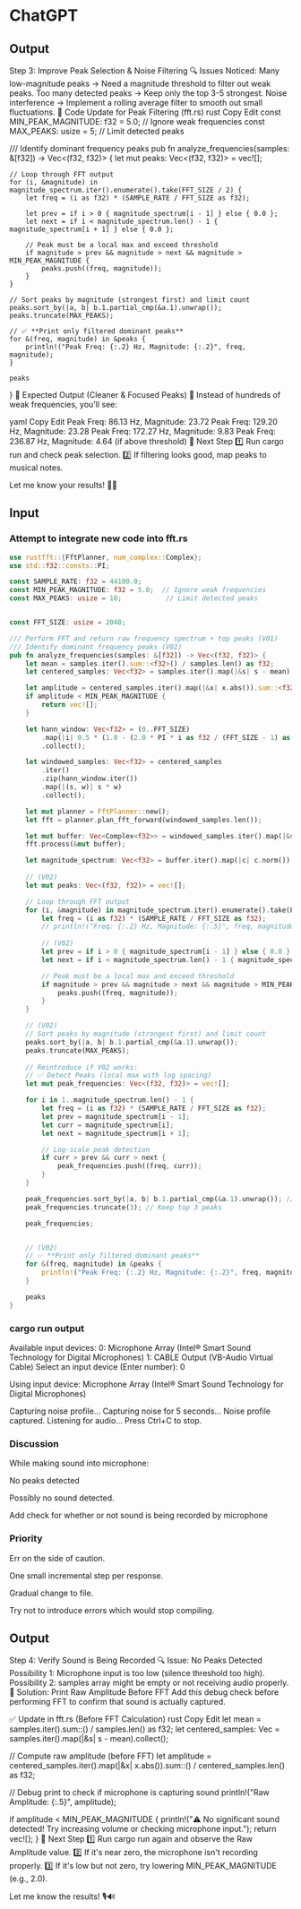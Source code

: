 # ChatGPT

## Output

Step 3: Improve Peak Selection & Noise Filtering
🔍 Issues Noticed:
Many low-magnitude peaks → Need a magnitude threshold to filter out weak peaks.
Too many detected peaks → Keep only the top 3-5 strongest.
Noise interference → Implement a rolling average filter to smooth out small fluctuations.
🔧 Code Update for Peak Filtering (fft.rs)
rust
Copy
Edit
const MIN_PEAK_MAGNITUDE: f32 = 5.0;  // Ignore weak frequencies
const MAX_PEAKS: usize = 5;           // Limit detected peaks

/// Identify dominant frequency peaks
pub fn analyze_frequencies(samples: &[f32]) -> Vec<(f32, f32)> {
    let mut peaks: Vec<(f32, f32)> = vec![];

    // Loop through FFT output
    for (i, &magnitude) in magnitude_spectrum.iter().enumerate().take(FFT_SIZE / 2) {
        let freq = (i as f32) * (SAMPLE_RATE / FFT_SIZE as f32);

        let prev = if i > 0 { magnitude_spectrum[i - 1] } else { 0.0 };
        let next = if i < magnitude_spectrum.len() - 1 { magnitude_spectrum[i + 1] } else { 0.0 };

        // Peak must be a local max and exceed threshold
        if magnitude > prev && magnitude > next && magnitude > MIN_PEAK_MAGNITUDE {
            peaks.push((freq, magnitude));
        }
    }

    // Sort peaks by magnitude (strongest first) and limit count
    peaks.sort_by(|a, b| b.1.partial_cmp(&a.1).unwrap());
    peaks.truncate(MAX_PEAKS);

    // ✅ **Print only filtered dominant peaks**
    for &(freq, magnitude) in &peaks {
        println!("Peak Freq: {:.2} Hz, Magnitude: {:.2}", freq, magnitude);
    }

    peaks
}
📝 Expected Output (Cleaner & Focused Peaks)
🔹 Instead of hundreds of weak frequencies, you'll see:

yaml
Copy
Edit
Peak Freq: 86.13 Hz, Magnitude: 23.72
Peak Freq: 129.20 Hz, Magnitude: 23.28
Peak Freq: 172.27 Hz, Magnitude: 9.83
Peak Freq: 236.87 Hz, Magnitude: 4.64  (if above threshold)
🚀 Next Step
1️⃣ Run cargo run and check peak selection.
2️⃣ If filtering looks good, map peaks to musical notes.

Let me know your results! 🎵🔥

## Input

### Attempt to integrate new code into fft.rs

```rust
use rustfft::{FftPlanner, num_complex::Complex};
use std::f32::consts::PI;

const SAMPLE_RATE: f32 = 44100.0;
const MIN_PEAK_MAGNITUDE: f32 = 5.0;  // Ignore weak frequencies
const MAX_PEAKS: usize = 10;           // Limit detected peaks


const FFT_SIZE: usize = 2048;

/// Perform FFT and return raw frequency spectrum + top peaks (V01)
/// Identify dominant frequency peaks (V02)
pub fn analyze_frequencies(samples: &[f32]) -> Vec<(f32, f32)> {
    let mean = samples.iter().sum::<f32>() / samples.len() as f32;
    let centered_samples: Vec<f32> = samples.iter().map(|&s| s - mean).collect();

    let amplitude = centered_samples.iter().map(|&x| x.abs()).sum::<f32>() / centered_samples.len() as f32;
    if amplitude < MIN_PEAK_MAGNITUDE {
        return vec![];
    }

    let hann_window: Vec<f32> = (0..FFT_SIZE)
        .map(|i| 0.5 * (1.0 - (2.0 * PI * i as f32 / (FFT_SIZE - 1) as f32).cos()))
        .collect();

    let windowed_samples: Vec<f32> = centered_samples
        .iter()
        .zip(hann_window.iter())
        .map(|(s, w)| s * w)
        .collect();

    let mut planner = FftPlanner::new();
    let fft = planner.plan_fft_forward(windowed_samples.len());

    let mut buffer: Vec<Complex<f32>> = windowed_samples.iter().map(|&s| Complex::new(s, 0.0)).collect();
    fft.process(&mut buffer);

    let magnitude_spectrum: Vec<f32> = buffer.iter().map(|c| c.norm()).collect();
    
    // (V02)
    let mut peaks: Vec<(f32, f32)> = vec![];

    // Loop through FFT output
    for (i, &magnitude) in magnitude_spectrum.iter().enumerate().take(FFT_SIZE / 2) {
        let freq = (i as f32) * (SAMPLE_RATE / FFT_SIZE as f32);
        // println!("Freq: {:.2} Hz, Magnitude: {:.5}", freq, magnitude);
        
        // (V02)
        let prev = if i > 0 { magnitude_spectrum[i - 1] } else { 0.0 };
        let next = if i < magnitude_spectrum.len() - 1 { magnitude_spectrum[i + 1] } else { 0.0 };

        // Peak must be a local max and exceed threshold
        if magnitude > prev && magnitude > next && magnitude > MIN_PEAK_MAGNITUDE {
            peaks.push((freq, magnitude));
        }
    }

    // (V02)
    // Sort peaks by magnitude (strongest first) and limit count
    peaks.sort_by(|a, b| b.1.partial_cmp(&a.1).unwrap());
    peaks.truncate(MAX_PEAKS);
    
    // Reintroduce if V02 works:
    // ✅ Detect Peaks (local max with log spacing)
    let mut peak_frequencies: Vec<(f32, f32)> = vec![];

    for i in 1..magnitude_spectrum.len() - 1 {
        let freq = (i as f32) * (SAMPLE_RATE / FFT_SIZE as f32);
        let prev = magnitude_spectrum[i - 1];
        let curr = magnitude_spectrum[i];
        let next = magnitude_spectrum[i + 1];

        // Log-scale peak detection
        if curr > prev && curr > next {
            peak_frequencies.push((freq, curr));
        }
    }

    peak_frequencies.sort_by(|a, b| b.1.partial_cmp(&a.1).unwrap()); // Sort by magnitude
    peak_frequencies.truncate(3); // Keep top 3 peaks

    peak_frequencies;


    // (V02)
    // ✅ **Print only filtered dominant peaks**
    for &(freq, magnitude) in &peaks {
        println!("Peak Freq: {:.2} Hz, Magnitude: {:.2}", freq, magnitude);
    }

    peaks
}
```

### cargo run output

Available input devices:
0: Microphone Array (Intel® Smart Sound Technology for Digital Microphones)
1: CABLE Output (VB-Audio Virtual Cable)
Select an input device (Enter number): 0

Using input device: Microphone Array (Intel® Smart Sound Technology for Digital Microphones)

Capturing noise profile...
Capturing noise for 5 seconds...
Noise profile captured.
Listening for audio... Press Ctrl+C to stop.

### Discussion

While making sound into microphone:

No peaks detected

Possibly no sound detected.

Add check for whether or not sound is being recorded by microphone

### Priority

Err on the side of caution.

One small incremental step per response.

Gradual change to file.

Try not to introduce errors which would stop compiling.

## Output

Step 4: Verify Sound is Being Recorded
🔍 Issue: No Peaks Detected
Possibility 1: Microphone input is too low (silence threshold too high).
Possibility 2: samples array might be empty or not receiving audio properly.
🔧 Solution: Print Raw Amplitude Before FFT
Add this debug check before performing FFT to confirm that sound is actually captured.

✅ Update in fft.rs (Before FFT Calculation)
rust
Copy
Edit
let mean = samples.iter().sum::<f32>() / samples.len() as f32;
let centered_samples: Vec<f32> = samples.iter().map(|&s| s - mean).collect();

// Compute raw amplitude (before FFT)
let amplitude = centered_samples.iter().map(|&x| x.abs()).sum::<f32>() / centered_samples.len() as f32;

// Debug print to check if microphone is capturing sound
println!("Raw Amplitude: {:.5}", amplitude);

if amplitude < MIN_PEAK_MAGNITUDE {
    println!("⚠️ No significant sound detected! Try increasing volume or checking microphone input.");
    return vec![];
}
🚀 Next Step
1️⃣ Run cargo run again and observe the Raw Amplitude value.
2️⃣ If it's near zero, the microphone isn't recording properly.
3️⃣ If it's low but not zero, try lowering MIN_PEAK_MAGNITUDE (e.g., 2.0).

Let me know the results! 🎙️🔊
